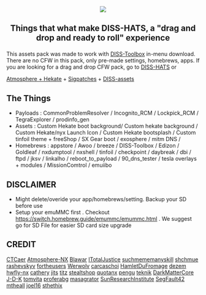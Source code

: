<p align="center"><img src="https://user-images.githubusercontent.com/109448619/179504542-dc720ca7-28cf-4ef2-915b-163ed7a39029.png"></p>

## <p align="center">Things that what make DISS-HATS, a "drag and drop and ready to roll" experience</P>

This assets pack was made to work with [DISS-Toolbox](https://github.com/team-voidz/DISS-toolbox) in-menu download. There are no CFW in this pack, only pre-made settings, homebrews, apps. If you are looking for a drag and drop CFW pack, go to [DISS-HATS](https://github.com/team-voidz/DISS-HATS) or

[Atmosphere + Hekate](https://sdsetup.com/) + [Sigpatches](https://github.com/ITotalJustice) + [DISS-assets](https://github.com/team-voidz/DISS-assets)

## The Things
- Payloads : CommonProblemResolver / Incognito_RCM / Lockpick_RCM / TegraExplorer / prodinfo_gen
- Assets : Custom Hekate boot background/ Custom hekate background / Custom Hekate/nyx Launch Icon / Custom Hekate bootsplash / Custom tinfoil theme + freeShop / SX Gear boot / exosphere / mitm DNS / 
- Homebrews : appstore / Awoo / breeze / DISS-Toolbox / Edizon / Goldleaf / nxdumptool / nxshell / tinfoil / checkpoint / daybreak / dbi / ftpd / jksv / linkalho / reboot_to_payload / 90_dns_tester / tesla overlays + modules / MissionComtrol / emuiibo 


## DISCLAIMER
- Might delete/overide your app/homebrews/setting. Backup your SD before use
- Setup your emuMMC first . Checkout https://switch.homebrew.guide/emummc/emummc.html . We suggest go for SD File for easier SD card size upgrade


## CREDIT

[CTCaer](https://github.com/CTCaer)
[Atmosphere-NX](https://github.com/Atmosphere-NX)
[Blawar](https://github.com/blawar)
[ITotalJustice](https://github.com/ITotalJustice)
[suchmememanyskill](https://github.com/suchmememanyskill)
[shchmue](https://github.com/shchmue)
[rashevskyv](https://github.com/rashevskyv)
[fortheusers](https://github.com/fortheusers)
[Werwolv](https://github.com/WerWolv)
[carcaschoi](https://github.com/carcaschoi)
[HamletDuFromage](https://github.com/HamletDuFromage)
[dezem](https://github.com/dezem)
[hwfly-nx](https://github.com/hwfly-nx)
[cathery](https://github.com/cathery)
[jits](https://jits.cc)
[titz](https://titz.cf)
[stealtshop](https://stealthshop.cf)
[quotanx](https://quotanx.in)
[pengu](https://pengu.us)
[teknik](https://teknik.app)
[DarkMatterCore](https://github.com/DarkMatterCore)
[J-D-K](https://github.com/J-D-K)
[tomvita](https://github.com/tomvita)
[proferabg](https://github.com/proferabg)
[masagrator](https://github.com/masagrator)
[SunResearchInstitute](https://github.com/SunResearchInstitute)
[SegFault42](https://github.com/SegFault42)
[mtheall](https://github.com/mtheall)
[joel16](https://github.com/joel16)
[sthethix](https://github.com/sthetix)

